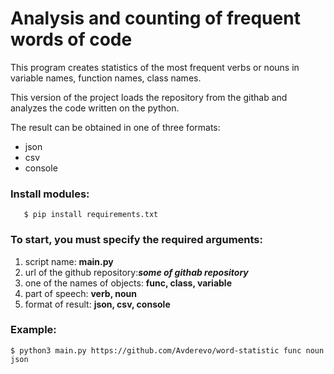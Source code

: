 # Analysis and counting of frequent words of code

This program creates statistics of the most frequent verbs or nouns in variable names, function names, class names.

This version of the project loads the repository from the githab and analyzes the code written on the python.

The result can be obtained in one of three formats:

 - json
 - csv
 - console


### Install modules:

``` 
   $ pip install requirements.txt   
```


### To start, you must specify the required arguments:


1. script name: **main.py**
2. url of the github repository:***some of githab repository***
3. one of the names of objects: **func, class, variable**
4. part of speech: **verb, noun**
5. format of result: **json, csv, console**



### Example:

```
$ python3 main.py https://github.com/Avderevo/word-statistic func noun json
```

